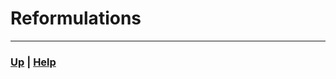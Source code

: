 # Reformulations


------------------------------------------------------------------------------

### [Up][up] | [Help][help]

[up]: ../README.md
[help]: ../../0_help/README.md